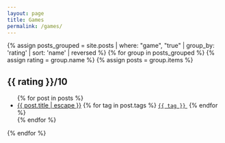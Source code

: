 ```yaml
---
layout: page
title: Games
permalink: /games/
---
```


{% assign posts_grouped = site.posts | where: "game", "true" | group_by: 'rating' | sort: 'name' | reversed %}
{% for group in posts_grouped %}
  {% assign rating = group.name %}
  {% assign posts = group.items %}
  <h2>{{ rating }}/10</h2>
  <ul>
    {% for post in posts %}
      <li>
        <a class="post-link" href="{{ post.url | relative_url }}">{{ post.title | escape }}</a>
	<span>
	  {% for tag in post.tags %}
	    <a href="/tag/{{ tag }}"><code><nobr>{{ tag }}</nobr></code>&nbsp;</a>
	  {% endfor %}
	</span>
      </li>
    {% endfor %}
  </ul>
{% endfor %}